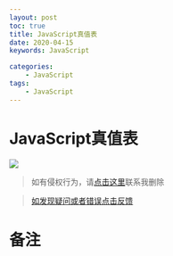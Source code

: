 ```yaml
---
layout: post
toc: true
title: JavaScript真值表
date: 2020-04-15
keywords: JavaScript

categories:
    - JavaScript
tags:
    - JavaScript
---
```

# JavaScript真值表
<img src='https://dpq123456-1256164122.cos.ap-beijing.myqcloud.com/JavaScript/JavaScript%E7%9C%9F%E5%80%BC%E8%A1%A8.png'/>
<!-- more -->

>如有侵权行为，请[点击这里](https://github.com/WangShayne)联系我删除

>[如发现疑问或者错误点击反馈](https://github.com/WangShayne)

# 备注

